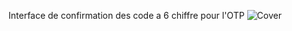 Interface de confirmation des code a 6 chiffre pour l'OTP
![Cover](https://github.com/RomaricNadjire/2Auth/src/Screenshot.png)
